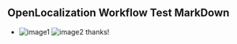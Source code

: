 ## OpenLocalization Workflow Test MarkDown
* ![image1](.\fba256fe-b52b-4033-bfd0-b5e21ff83b33.PNG)   ![image2](.\edc140eb-ece9-4097-87a5-8fe3d569f8eb.png) 
thanks!